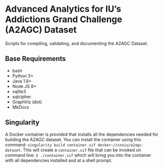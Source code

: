 # Advanced Analytics for IU’s Addictions Grand Challenge (A2AGC) Dataset

Scripts for compiling, validating, and documenting the A2AGC Dataset.

## Base Requirements

* bash
* Python 3+
* Java 1.8+
* Node JS 8+
* sqlite3
* sqlcipher
* GraphViz (dot)
* MkDocs

## Singularity

A Docker container is provided that installs all the dependencies needed for building the A2AGC dataset. You can install the container using this command: `singularity build container.sif docker://cnsiu/a2agc-dataset`. This will create a `container.sif` file that can be invoked on command line: `$ ./container.sif` which will bring you into the container with all dependencies installed and at a shell prompt.
